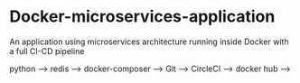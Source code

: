 # Docker-microservices-application
An application using microservices architecture running inside Docker with a full CI-CD pipeline

python --> redis --> docker-composer --> Git --> CircleCI --> docker hub -->

